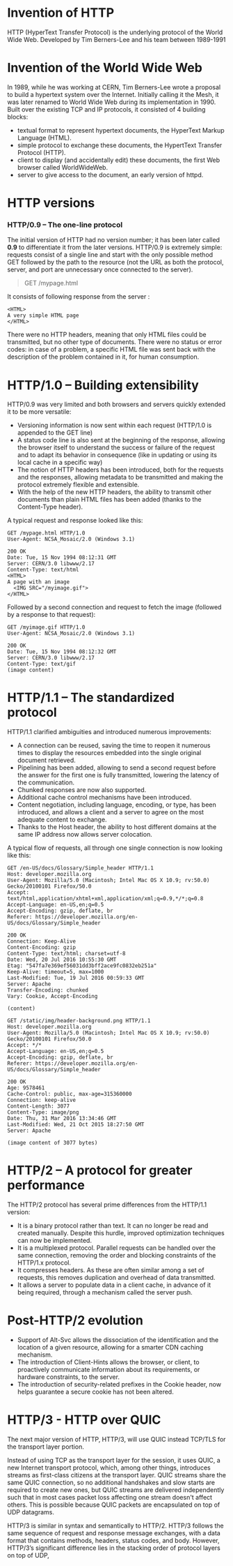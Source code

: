 # Invention of HTTP

HTTP (HyperText Transfer Protocol) is the underlying protocol of the World Wide Web. Developed by Tim Berners-Lee and his team between 1989-1991

# Invention of the World Wide Web

In 1989, while he was working at CERN, Tim Berners-Lee wrote a proposal to build a hypertext system over the Internet. Initially calling it the Mesh, it was later renamed to World Wide Web during its implementation in 1990. Built over the existing TCP and IP protocols, it consisted of 4 building blocks:

* textual format to represent hypertext documents, the HyperText Markup Language (HTML).
* simple protocol to exchange these documents, the HypertText Transfer Protocol (HTTP).
* client to display (and accidentally edit) these documents, the first Web browser called WorldWideWeb.
* server to give access to the document, an early version of httpd.

# HTTP versions

### HTTP/0.9 – The one-line protocol

The initial version of HTTP had no version number; it has been later called **0.9** to differentiate it from the later versions. HTTP/0.9 is extremely simple: requests consist of a single line and start with the only possible method GET followed by the path to the resource (not the URL as both the protocol, server, and port are unnecessary once connected to the server).

>GET /mypage.html

It consists of following response from the server : 

```
<HTML>
A very simple HTML page
</HTML>
```
There were no HTTP headers, meaning that only HTML files could be transmitted, but no other type of documents. There were no status or error codes: in case of a problem, a specific HTML file was sent back with the description of the problem contained in it, for human consumption.

# HTTP/1.0 – Building extensibility

HTTP/0.9 was very limited and both browsers and servers quickly extended it to be more versatile:

* Versioning information is now sent within each request (HTTP/1.0 is appended to the GET line)
* A status code line is also sent at the beginning of the response, allowing the browser itself to understand the success or failure of the request and to adapt its behavior in consequence (like in updating or using its local cache in a specific way)
* The notion of HTTP headers has been introduced, both for the requests and the responses, allowing metadata to be transmitted and making the protocol extremely flexible and extensible.
* With the help of the new HTTP headers, the ability to transmit other documents than plain HTML files has been added (thanks to the Content-Type header).

A typical request and response looked like this:
```
GET /mypage.html HTTP/1.0
User-Agent: NCSA_Mosaic/2.0 (Windows 3.1)

200 OK
Date: Tue, 15 Nov 1994 08:12:31 GMT
Server: CERN/3.0 libwww/2.17
Content-Type: text/html
<HTML>
A page with an image
  <IMG SRC="/myimage.gif">
</HTML>
```

Followed by a second connection and request to fetch the image (followed by a response to that request):
```
GET /myimage.gif HTTP/1.0
User-Agent: NCSA_Mosaic/2.0 (Windows 3.1)

200 OK
Date: Tue, 15 Nov 1994 08:12:32 GMT
Server: CERN/3.0 libwww/2.17
Content-Type: text/gif
(image content)
```

# HTTP/1.1 – The standardized protocol

HTTP/1.1 clarified ambiguities and introduced numerous improvements:

* A connection can be reused, saving the time to reopen it numerous times to display the resources embedded into the single original document retrieved.
* Pipelining has been added, allowing to send a second request before the answer for the first one is fully transmitted, lowering the latency of the communication.
* Chunked responses are now also supported.
* Additional cache control mechanisms have been introduced.
* Content negotiation, including language, encoding, or type, has been introduced, and allows a client and a server to agree on the most adequate content to exchange.
* Thanks to the Host header, the ability to host different domains at the same IP address now allows server colocation.

A typical flow of requests, all through one single connection is now looking like this:

```
GET /en-US/docs/Glossary/Simple_header HTTP/1.1
Host: developer.mozilla.org
User-Agent: Mozilla/5.0 (Macintosh; Intel Mac OS X 10.9; rv:50.0) Gecko/20100101 Firefox/50.0
Accept: text/html,application/xhtml+xml,application/xml;q=0.9,*/*;q=0.8
Accept-Language: en-US,en;q=0.5
Accept-Encoding: gzip, deflate, br
Referer: https://developer.mozilla.org/en-US/docs/Glossary/Simple_header

200 OK
Connection: Keep-Alive
Content-Encoding: gzip
Content-Type: text/html; charset=utf-8
Date: Wed, 20 Jul 2016 10:55:30 GMT
Etag: "547fa7e369ef56031dd3bff2ace9fc0832eb251a"
Keep-Alive: timeout=5, max=1000
Last-Modified: Tue, 19 Jul 2016 00:59:33 GMT
Server: Apache
Transfer-Encoding: chunked
Vary: Cookie, Accept-Encoding

(content)

GET /static/img/header-background.png HTTP/1.1
Host: developer.mozilla.org
User-Agent: Mozilla/5.0 (Macintosh; Intel Mac OS X 10.9; rv:50.0) Gecko/20100101 Firefox/50.0
Accept: */*
Accept-Language: en-US,en;q=0.5
Accept-Encoding: gzip, deflate, br
Referer: https://developer.mozilla.org/en-US/docs/Glossary/Simple_header

200 OK
Age: 9578461
Cache-Control: public, max-age=315360000
Connection: keep-alive
Content-Length: 3077
Content-Type: image/png
Date: Thu, 31 Mar 2016 13:34:46 GMT
Last-Modified: Wed, 21 Oct 2015 18:27:50 GMT
Server: Apache

(image content of 3077 bytes)
```
# HTTP/2 – A protocol for greater performance

The HTTP/2 protocol has several prime differences from the HTTP/1.1 version:

* It is a binary protocol rather than text. It can no longer be read and created manually. Despite this hurdle, improved optimization techniques can now be implemented.
* It is a multiplexed protocol. Parallel requests can be handled over the same connection, removing the order and blocking constraints of the HTTP/1.x protocol.
* It compresses headers. As these are often similar among a set of requests, this removes duplication and overhead of data transmitted.
* It allows a server to populate data in a client cache, in advance of it being required, through a mechanism called the server push.

# Post-HTTP/2 evolution

* Support of Alt-Svc allows the dissociation of the identification and the location of a given resource, allowing for a smarter CDN caching mechanism.
* The introduction of Client-Hints allows the browser, or client, to proactively communicate information about its requirements, or hardware constraints, to the server.
* The introduction of security-related prefixes in the Cookie header, now helps guarantee a secure cookie has not been altered.

# HTTP/3 - HTTP over QUIC

The next major version of HTTP, HTTP/3, will use QUIC instead TCP/TLS for the transport layer portion.

Instead of using TCP as the transport layer for the session, it uses QUIC, a new Internet transport protocol, which, among other things, introduces streams as first-class citizens at the transport layer. QUIC streams share the same QUIC connection, so no additional handshakes and slow starts are required to create new ones, but QUIC streams are delivered independently such that in most cases packet loss affecting one stream doesn't affect others. This is possible because QUIC packets are encapsulated on top of UDP datagrams.

HTTP/3 is similar in syntax and semantically to HTTP/2. HTTP/3 follows the same sequence of request and response message exchanges, with a data format that contains methods, headers, status codes, and body. However, HTTP/3’s significant difference lies in the stacking order of protocol layers on top of UDP,
